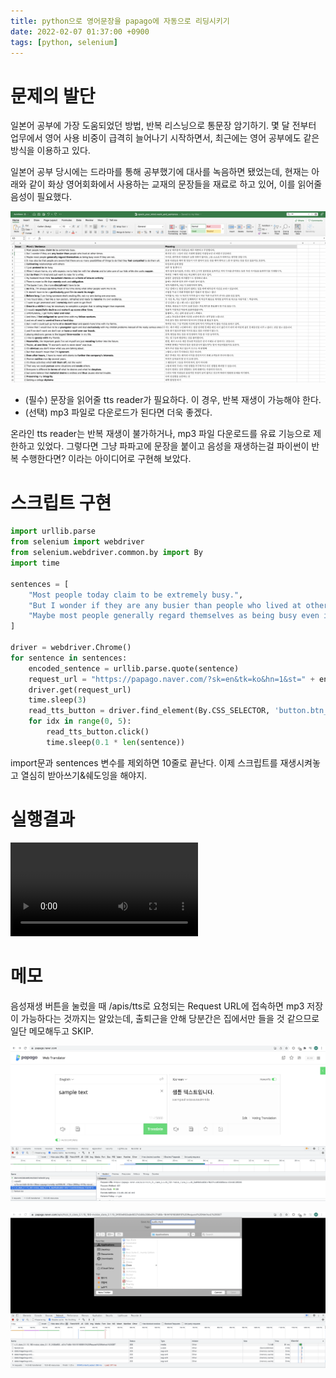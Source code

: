 ```yaml
---
title: python으로 영어문장을 papago에 자동으로 리딩시키기
date: 2022-02-07 01:37:00 +0900
tags: [python, selenium]
---
```


# 문제의 발단

일본어 공부에 가장 도움되었던 방법, 반복 리스닝으로 통문장 암기하기.
몇 달 전부터 업무에서 영어 사용 비중이 급격히 늘어나기 시작하면서, 최근에는 영어 공부에도 같은 방식을 이용하고 있다.

일본어 공부 당시에는 드라마를 통해 공부했기에 대사를 녹음하면 됐었는데,
현재는 아래와 같이 화상 영어회화에서 사용하는 교재의 문장들을 재료로 하고 있어, 이를 읽어줄 음성이 필요했다.

![image-20220207000808928](/assets/img/image-20220207000808928.png)

* (필수) 문장을 읽어줄 tts reader가 필요하다. 이 경우, 반복 재생이 가능해야 한다.
* (선택) mp3 파일로 다운로드가 된다면 더욱 좋겠다.

온라인 tts reader는 반복 재생이 불가하거나, mp3 파일 다운로드를 유료 기능으로 제한하고 있었다.
그렇다면 그냥 파파고에 문장을 붙이고 음성을 재생하는걸 파이썬이 반복 수행한다면? 이라는 아이디어로 구현해 보았다.

# 스크립트 구현

```python
import urllib.parse
from selenium import webdriver
from selenium.webdriver.common.by import By
import time

sentences = [
    "Most people today claim to be extremely busy.",
    "But I wonder if they are any busier than people who lived at other times.",
    "Maybe most people generally regard themselves as being busy even if they are not.",
]

driver = webdriver.Chrome()
for sentence in sentences:
    encoded_sentence = urllib.parse.quote(sentence)
    request_url = "https://papago.naver.com/?sk=en&tk=ko&hn=1&st=" + encoded_sentence
    driver.get(request_url)
    time.sleep(3)
    read_tts_button = driver.find_element(By.CSS_SELECTOR, 'button.btn_sound___2H-0Z')
    for idx in range(0, 5):
        read_tts_button.click()
        time.sleep(0.1 * len(sentence))
```

import문과 sentences 변수를 제외하면 10줄로 끝난다.
이제 스크립트를 재생시켜놓고 열심히 받아쓰기&쉐도잉을 해야지.

# 실행결과

<video controls autoplay src="https://wonderminah.github.io/assets/video/video-202202070139.mov"></video>

# 메모

음성재생 버튼을 눌렀을 때 /apis/tts로 요청되는 Request URL에 접속하면 mp3 저장이 가능하다는 것까지는 알았는데,
출퇴근을 안해 당분간은 집에서만 들을 것 같으므로 일단 메모해두고 SKIP.

![image-20220207003959553](/assets/img/image-20220207003959553.png)

![image-20220207003732081](/assets/img/image-20220207003732081.png)
